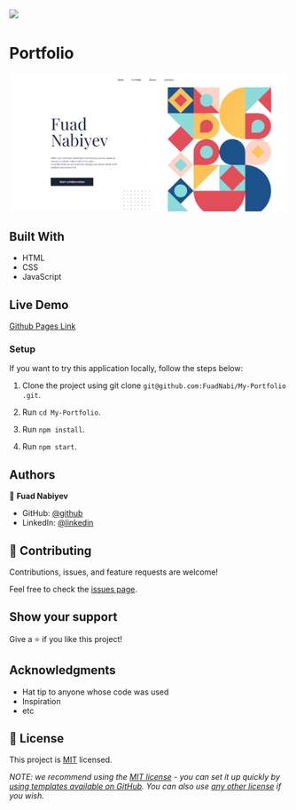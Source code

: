 # ![](https://img.shields.io/badge/Microverse-blueviolet)

# Portfolio
![screenshot](Screenshot.png)


## Built With

- HTML
- CSS
- JavaScript


## Live Demo

[Github Pages Link](https://fuadnabi.github.io/My-Portfolio/)


### Setup
If you want to try this application locally, follow the steps below:

1. Clone the project using git clone `git@github.com:FuadNabi/My-Portfolio
.git`.

2. Run `cd My-Portfolio`.

3. Run `npm install`.

4. Run `npm start`.



## Authors

👤 **Fuad Nabiyev**

- GitHub: [@github](https://github.com/FuadNabi)
- LinkedIn: [@linkedin](https://www.linkedin.com/in/fuad-nabiyev/)

## 🤝 Contributing

Contributions, issues, and feature requests are welcome!

Feel free to check the [issues page](https://github.com/FuadNabi/My-Portfolio/issues).

## Show your support

Give a ⭐️ if you like this project!


## Acknowledgments

- Hat tip to anyone whose code was used
- Inspiration
- etc

## 📝 License

This project is [MIT](https://github.com/FuadNabi/setup-and-mobile-first/blob/highlight/LICENSE) licensed.

_NOTE: we recommend using the [MIT license](https://choosealicense.com/licenses/mit/) - you can set it up quickly by [using templates available on GitHub](https://docs.github.com/en/communities/setting-up-your-project-for-healthy-contributions/adding-a-license-to-a-repository). You can also use [any other license](https://choosealicense.com/licenses/) if you wish._

